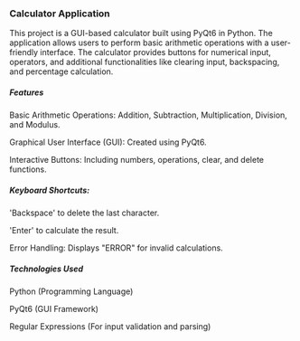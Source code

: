 ### Calculator Application

This project is a GUI-based calculator built using PyQt6 in Python. The application allows users to perform basic arithmetic operations with a user-friendly interface. The calculator provides buttons for numerical input, operators, and additional functionalities like clearing input, backspacing, and percentage calculation.

##### Features

Basic Arithmetic Operations: Addition, Subtraction, Multiplication, Division, and Modulus.

Graphical User Interface (GUI): Created using PyQt6.

Interactive Buttons: Including numbers, operations, clear, and delete functions.

##### Keyboard Shortcuts:

'Backspace' to delete the last character.

'Enter' to calculate the result.

Error Handling: Displays "ERROR" for invalid calculations.



##### Technologies Used

Python (Programming Language)

PyQt6 (GUI Framework)

Regular Expressions (For input validation and parsing)
